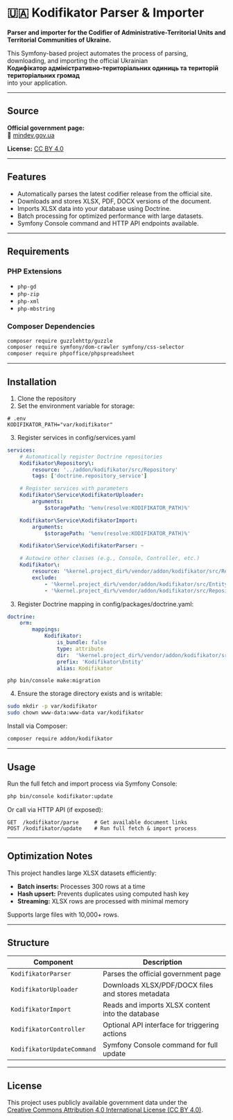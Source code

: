 # 🇺🇦 Kodifikator Parser & Importer

**Parser and importer for the Codifier of Administrative-Territorial Units and Territorial Communities of Ukraine.**

This Symfony-based project automates the process of parsing, downloading, and importing the official Ukrainian  
**Кодифікатор адміністративно-територіальних одиниць та територій територіальних громад**  
into your application.

---

## Source

**Official government page:**  
🔗 [mindev.gov.ua](https://mindev.gov.ua/diialnist/rozvytok-mistsevoho-samovriaduvannia/kodyfikator-administratyvno-terytorialnykh-odynyts-ta-terytorii-terytorialnykh-hromad)

**License:** [CC BY 4.0](https://creativecommons.org/licenses/by/4.0/deed.en)

---

## Features

- Automatically parses the latest codifier release from the official site.
- Downloads and stores XLSX, PDF, DOCX versions of the document.
- Imports XLSX data into your database using Doctrine.
- Batch processing for optimized performance with large datasets.
- Symfony Console command and HTTP API endpoints available.

---

## Requirements

### PHP Extensions

- `php-gd`
- `php-zip`
- `php-xml`
- `php-mbstring`

### Composer Dependencies

```bash
composer require guzzlehttp/guzzle
composer require symfony/dom-crawler symfony/css-selector
composer require phpoffice/phpspreadsheet
```

---

## Installation

1. Clone the repository
2. Set the environment variable for storage:

```dotenv
# .env
KODIFIKATOR_PATH="var/kodifikator"
```
3. Register services in config/services.yaml

```yaml
services:
    # Automatically register Doctrine repositories
    Kodifikator\Repository\:
        resource: '../addon/kodifikator/src/Repository'
        tags: ['doctrine.repository_service']

    # Register services with parameters
    Kodifikator\Service\KodifikatorUploader:
        arguments:
            $storagePath: '%env(resolve:KODIFIKATOR_PATH)%'

    Kodifikator\Service\KodifikatorImport:
        arguments:
            $storagePath: '%env(resolve:KODIFIKATOR_PATH)%'

    Kodifikator\Service\KodifikatorParser: ~

    # Autowire other classes (e.g., Console, Controller, etc.)
    Kodifikator\:
        resource: '%kernel.project_dir%/vendor/addon/kodifikator/src/Repository'
        exclude:
            - '%kernel.project_dir%/vendor/addon/kodifikator/src/Entity'
            - '%kernel.project_dir%/vendor/addon/kodifikator/src/Repository'
```

3. Register Doctrine mapping in config/packages/doctrine.yaml:

```yaml
doctrine:
    orm:
        mappings:
            Kodifikator:
                is_bundle: false
                type: attribute
                dir:  '%kernel.project_dir%/vendor/addon/kodifikator/src/Entity'
                prefix: 'Kodifikator\Entity'
                alias: Kodifikator
```

```
php bin/console make:migration
```

4. Ensure the storage directory exists and is writable:

```bash
sudo mkdir -p var/kodifikator
sudo chown www-data:www-data var/kodifikator
```


Install via Composer:

```bash
composer require addon/kodifikator
```
---

## Usage

Run the full fetch and import process via Symfony Console:

```bash
php bin/console kodifikator:update
```

Or call via HTTP API (if exposed):

```http
GET  /kodifikator/parse     # Get available document links
POST /kodifikator/update    # Run full fetch & import process
```

---

## Optimization Notes

This project handles large XLSX datasets efficiently:

- **Batch inserts:** Processes 300 rows at a time
- **Hash upsert:** Prevents duplicates using computed hash key
- **Streaming:** XLSX rows are processed with minimal memory

Supports large files with 10,000+ rows.

---

## Structure

| Component               | Description                                       |
|------------------------|---------------------------------------------------|
| `KodifikatorParser`    | Parses the official government page               |
| `KodifikatorUploader`  | Downloads XLSX/PDF/DOCX files and stores metadata |
| `KodifikatorImport`    | Reads and imports XLSX content into the database  |
| `KodifikatorController`| Optional API interface for triggering actions     |
| `KodifikatorUpdateCommand` | Symfony Console command for full update      |

---

## License

This project uses publicly available government data under the  
[Creative Commons Attribution 4.0 International License (CC BY 4.0)](https://creativecommons.org/licenses/by/4.0/deed.en).
